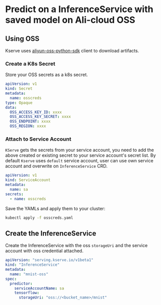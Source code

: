 # Predict on a InferenceService with saved model on Ali-cloud OSS

## Using OSS

Kserve uses [aliyun-oss-python-sdk](https://github.com/aliyun/aliyun-oss-python-sdk) client to download artifacts.

### Create a K8s Secret

Store your OSS secrets as a k8s secret.

```yaml
apiVersion: v1
kind: Secret
metadata:
  name: osscreds
type: Opaque
data:
  OSS_ACCESS_KEY_ID: xxxx
  OSS_ACCESS_KEY_SECRET: xxxx
  OSS_ENDPOINT: xxxx
  OSS_REGION: xxxx
```

### Attach to Service Account

`KServe` gets the secrets from your service account, you need to add the above created or existing secret to your service account's secret list.
By default `Kserve` uses `default` service account, user can use own service account and overwrite on `InferenceService` CRD.

```yaml
apiVersion: v1
kind: ServiceAccount
metadata:
  name: sa
secrets:
  - name: osscreds
```

Save the YAMLs and apply them to your cluster:

```bash
kubectl apply -f osscreds.yaml
```

## Create the InferenceService

Create the InferenceService with the oss `storageUri` and the service account with oss credential attached.

```yaml
apiVersion: "serving.kserve.io/v1beta1"
kind: "InferenceService"
metadata:
  name: "mnist-oss"
spec:
  predictor:
    serviceAccountName: sa
    tensorflow:
      storageUri: "oss://<bucket_name>/mnist"
```
